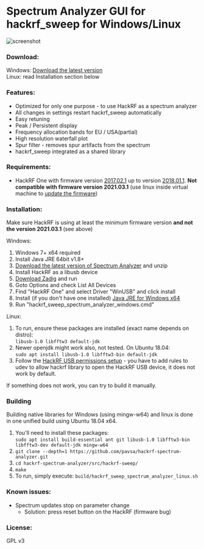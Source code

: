 # Spectrum Analyzer GUI for hackrf_sweep for Windows/Linux

![screenshot](screenshot.gif "screenshot")

### Download:
Windows: [Download the latest version](https://github.com/pavsa/hackrf-spectrum-analyzer/releases)  
Linux: read Installation section below

### Features:
- Optimized for only one purpose - to use HackRF as a spectrum analyzer
- All changes in settings restart hackrf_sweep automatically 
- Easy retuning    
- Peak / Persistent display
- Frequency allocation bands for EU / USA(partial)
- High resolution waterfall plot
- Spur filter - removes spur artifacts from the spectrum 
- hackrf_sweep integrated as a shared library

### Requirements:
* HackRF One with firmware version [2017.02.1](https://github.com/mossmann/hackrf/releases/tag/v2017.02.1) up to version [2018.01.1](https://github.com/mossmann/hackrf/releases/tag/v2018.01.1). **Not compatible with firmware version 2021.03.1** (use linux inside virtual machine to [update the firmware](https://github.com/mossmann/hackrf/wiki/Updating-Firmware)) 

### Installation:
Make sure HackRF is using at least the minimum firmware version **and not the version 2021.03.1** (see above) 

Windows:  
1. Windows 7+ x64 required 
1. Install Java JRE 64bit v1.8+
1. [Download the latest version of Spectrum Analyzer](https://github.com/pavsa/hackrf-spectrum-analyzer/releases) and unzip
1. Install HackRF as a libusb device
  1. [Download Zadig](src/hackrf-sweep/lib/zadig_2.2.exe) and run
  2. Goto Options and check List All Devices
  3. Find "HackRF One" and select Driver "WinUSB" and click install
1. Install (if you don't have one installed) [Java JRE for Windows x64](http://www.oracle.com/technetwork/java/javase/downloads/jre8-downloads-2133155.html) 
1. Run "hackrf_sweep_spectrum_analyzer_windows.cmd"

Linux:  
  
1. To run, ensure these packages are installed (exact name depends on distro):  
`libusb-1.0 libfftw3 default-jdk`   
1. Newer openjdk might work also, not tested. On Ubuntu 18.04:  
`sudo apt install libusb-1.0 libfftw3-bin default-jdk`  
1. Follow the [HackRF USB permissions setup](https://github.com/mossmann/hackrf/wiki/FAQ) - you have to add rules to udev to allow hackrf library to open the HackRF USB device, it does not work by default.    

If something does not work, you can try to build it manually.

### Building  
Building native libraries for Windows (using mingw-w64) and linux is done in one unified build using Ubuntu 18.04 x64.  
1. You'll need to install these packages:  
`sudo apt install build-essential ant git libusb-1.0 libfftw3-bin libfftw3-dev default-jdk mingw-w64`
1. `git clone --depth=1 https://github.com/pavsa/hackrf-spectrum-analyzer.git` 
1. `cd hackrf-spectrum-analyzer/src/hackrf-sweep/`
1. `make`
1. To run, simply execute: `build/hackrf_sweep_spectrum_analyzer_linux.sh`

### Known issues:
* Spectrum updates stop on parameter change
  * Solution: press reset button on the HackRF (firmware bug)

### License:
GPL v3 
